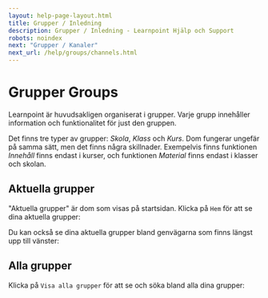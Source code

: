 ```yaml
---
layout: help-page-layout.html
title: Grupper / Inledning
description: Grupper / Inledning - Learnpoint Hjälp och Support
robots: noindex
next: "Grupper / Kanaler"
next_url: /help/groups/channels.html
---
```


<h1>
    <span lang="sv">Grupper</span>
    <span lang="en">Groups</span>
</h1>

<!-- only-in-swedish.html -->

Learnpoint är huvudsakligen organiserat i grupper. Varje grupp innehåller information och funktionalitet för just den gruppen.

Det finns tre typer av grupper: *Skola*, *Klass* och *Kurs*. Dom fungerar ungefär på samma sätt, men det finns några skillnader. Exempelvis finns funktionen *Innehåll* finns endast i kurser, och funktionen *Material* finns endast i klasser och skolan.


## Aktuella grupper

"Aktuella grupper" är dom som visas på startsidan. Klicka på `Hem` för att se dina aktuella grupper:

<!-- desktop-screenshot.html, { src: "_assets/current-groups.png", alt: "Aktuella grupper" } -->

Du kan också se dina aktuella grupper bland genvägarna som finns längst upp till vänster:

<!-- desktop-screenshot.html, { src: "_assets/group-shortcuts.png", alt: "Genvägar till grupper" } -->


## Alla grupper

Klicka på `Visa alla grupper` för att se och söka bland alla dina grupper:

<!-- desktop-screenshot.html, { src: "_assets/groups.png", alt: "Visa alla grupper" } -->
